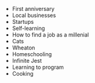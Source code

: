 - First anniversary
- Local businesses
- Startups
- Self-learning
- How to find a job as a millenial
- Cats
- Wheaton
- Homeschooling
- Infinite Jest
- Learning to program
- Cooking

